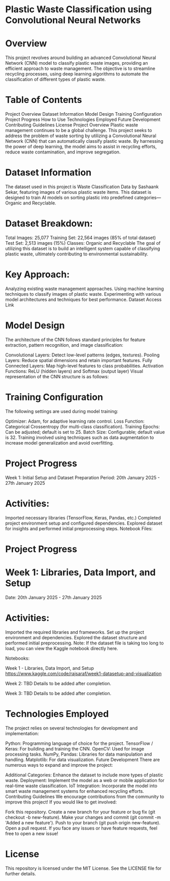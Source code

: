 # Plastic Waste Classification using Convolutional Neural Networks

# Overview
This project revolves around building an advanced Convolutional Neural Network (CNN) model to classify plastic waste images, providing an efficient approach to waste management. The objective is to streamline recycling processes, using deep learning algorithms to automate the classification of different types of plastic waste.

# Table of Contents
Project Overview
Dataset Information
Model Design
Training Configuration
Project Progress
How to Use
Technologies Employed
Future Development
Contributing Guidelines
License
Project Overview
Plastic waste management continues to be a global challenge. This project seeks to address the problem of waste sorting by utilizing a Convolutional Neural Network (CNN) that can automatically classify plastic waste. By harnessing the power of deep learning, the model aims to assist in recycling efforts, reduce waste contamination, and improve segregation.

# Dataset Information
The dataset used in this project is Waste Classification Data by Sashaank Sekar, featuring images of various plastic waste items. This dataset is designed to train AI models on sorting plastic into predefined categories—Organic and Recyclable.

# Dataset Breakdown:
Total Images: 25,077
Training Set: 22,564 images (85% of total dataset)
Test Set: 2,513 images (15%)
Classes: Organic and Recyclable
The goal of utilizing this dataset is to build an intelligent system capable of classifying plastic waste, ultimately contributing to environmental sustainability.

# Key Approach:
Analyzing existing waste management approaches.
Using machine learning techniques to classify images of plastic waste.
Experimenting with various model architectures and techniques for best performance.
Dataset Access Link

# Model Design
The architecture of the CNN follows standard principles for feature extraction, pattern recognition, and image classification:

Convolutional Layers: Detect low-level patterns (edges, textures).
Pooling Layers: Reduce spatial dimensions and retain important features.
Fully Connected Layers: Map high-level features to class probabilities.
Activation Functions: ReLU (hidden layers) and Softmax (output layer)
Visual representation of the CNN structure is as follows:

# Training Configuration
The following settings are used during model training:

Optimizer: Adam, for adaptive learning rate control.
Loss Function: Categorical Crossentropy (for multi-class classification).
Training Epochs: Can be adjusted; default is set to 25.
Batch Size: Configurable; default value is 32.
Training involved using techniques such as data augmentation to increase model generalization and avoid overfitting.

# Project Progress
Week 1: Initial Setup and Dataset Preparation
Period: 20th January 2025 - 27th January 2025

# Activities:

Imported necessary libraries (TensorFlow, Keras, Pandas, etc.)
Completed project environment setup and configured dependencies.
Explored dataset for insights and performed initial preprocessing steps.
Notebook Files:

# Project Progress
# Week 1: Libraries, Data Import, and Setup
Date: 20th January 2025 - 27th January 2025

# Activities:

Imported the required libraries and frameworks.
Set up the project environment and dependencies.
Explored the dataset structure and performed initial preprocessing.
Note: If the dataset file is taking too long to load, you can view the Kaggle notebook directly here.

Notebooks:

Week 1 - Libraries, Data Import, and Setup
https://www.kaggle.com/code/rajsaraf/week1-datasetup-and-visualization

Week 2: TBD
Details to be added after completion.

Week 3: TBD
Details to be added after completion.






# Technologies Employed
The project relies on several technologies for development and implementation:

Python: Programming language of choice for the project.
TensorFlow / Keras: For building and training the CNN.
OpenCV: Used for image processing tasks.
NumPy, Pandas: Libraries for data manipulation and handling.
Matplotlib: For data visualization.
Future Development
There are numerous ways to expand and improve the project:

Additional Categories: Enhance the dataset to include more types of plastic waste.
Deployment: Implement the model as a web or mobile application for real-time waste classification.
IoT Integration: Incorporate the model into smart waste management systems for enhanced recycling efforts.
Contributing Guidelines
We encourage contributions from the community to improve this project! If you would like to get involved:

Fork this repository.
Create a new branch for your feature or bug fix (git checkout -b new-feature).
Make your changes and commit (git commit -m 'Added a new feature').
Push to your branch (git push origin new-feature).
Open a pull request.
If you face any issues or have feature requests, feel free to open a new issue!

# License
This repository is licensed under the MIT License. See the LICENSE file for further details.

